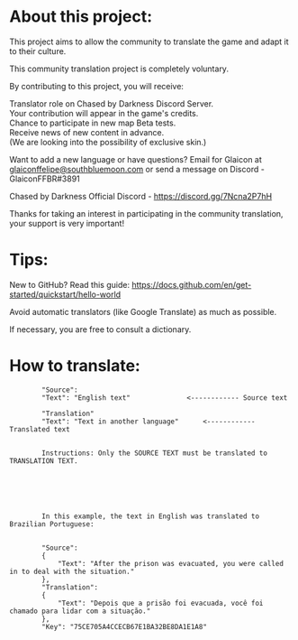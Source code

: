 # About this project:

This project aims to allow the community to translate the game and adapt it to their culture.

This community translation project is completely voluntary. 

By contributing to this project, you will receive:

Translator role on Chased by Darkness Discord Server. <br />
Your contribution will appear in the game's credits. <br />
Chance to participate in new map Beta tests. <br />
Receive news of new content in advance. <br />
(We are looking into the possibility of exclusive skin.)


Want to add a new language or have questions? Email for Glaicon at glaiconffelipe@southbluemoon.com or send a message on Discord - GlaiconFFBR#3891

Chased by Darkness Official Discord - https://discord.gg/7Ncna2P7hH

Thanks for taking an interest in participating in the community translation, your support is very important!


# Tips:

New to GitHub? Read this guide: https://docs.github.com/en/get-started/quickstart/hello-world

Avoid automatic translators (like Google Translate) as much as possible.

If necessary, you are free to consult a dictionary.




# How to translate:




			"Source":
			"Text": "English text"				<------------ Source text

			"Translation"
			"Text": "Text in another language"		<------------ Translated text


			Instructions: Only the SOURCE TEXT must be translated to TRANSLATION TEXT.
			





			In this example, the text in English was translated to Brazilian Portuguese:


			"Source":
			{
				"Text": "After the prison was evacuated, you were called in to deal with the situation."
			},
			"Translation":
			{
				"Text": "Depois que a prisão foi evacuada, você foi chamado para lidar com a situação."
			},
			"Key": "75CE705A4CCECB67E1BA32BE8DA1E1A8"
      
      
      
      
      
      
      
